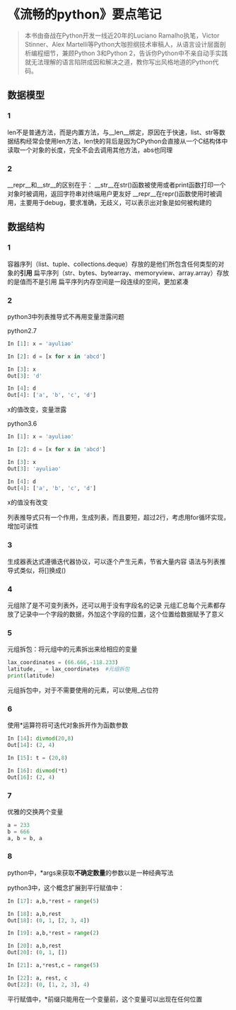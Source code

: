 # 《流畅的python》要点笔记

>本书由奋战在Python开发一线近20年的Luciano Ramalho执笔，Victor Stinner、Alex Martelli等Python大咖担纲技术审稿人，从语言设计层面剖析编程细节，兼顾Python 3和Python 2，告诉你Python中不亲自动手实践就无法理解的语言陷阱成因和解决之道，教你写出风格地道的Python代码。

## 数据模型

### 1
len不是普通方法，而是内置方法，与__len__绑定，原因在于快速，list、str等数据结构经常会使用len方法，len快的背后是因为CPython会直接从一个C结构体中读取一个对象的长度，完全不会去调用其他方法，abs也同理

### 2
\__repr\__和\__str\__的区别在于：
\__str\__在str()函数被使用或者print函数打印一个对象时被调用，返回字符串对终端用户更友好
\__repr\__在repr()函数使用时被调用，主要用于debug，要求准确，无歧义，可以表示出对象是如何被构建的

## 数据结构

### 1
容器序列（list、tuple、collections.deque）存放的是他们所包含任何类型的对象的**引用**
扁平序列（str、bytes、bytearray、memoryview、array.array）存放的是值而不是引用
扁平序列内存空间是一段连续的空间，更加紧凑

### 2
python3中列表推导式不再用变量泄露问题

python2.7

```python
In [1]: x = 'ayuliao'

In [2]: d = [x for x in 'abcd']

In [3]: x
Out[3]: 'd'

In [4]: d
Out[4]: ['a', 'b', 'c', 'd']
```

x的值改变，变量泄露

python3.6

```python
In [1]: x = 'ayuliao'

In [2]: d = [x for x in 'abcd']

In [3]: x
Out[3]: 'ayuliao'

In [4]: d
Out[4]: ['a', 'b', 'c', 'd']
```

x的值没有改变

列表推导式只有一个作用，生成列表，而且要短，超过2行，考虑用for循环实现，增加可读性

### 3
生成器表达式遵循迭代器协议，可以逐个产生元素，节省大量内容
语法与列表推导式类似，将[]换成()

### 4
元组除了是不可变列表外，还可以用于没有字段名的记录
元组汇总每个元素都存放了记录中一个字段的数据，外加这个字段的位置，这个位置给数据赋予了意义

### 5
元组拆包：将元组中的元素拆出来给相应的变量

```python
lax_coordinates = (66.666,-118.233)
latitude, _ = lax_coordinates  #元组拆包
print(latitude)
```

元组拆包中，对于不需要使用的元素，可以使用_占位符

### 6
使用*运算符将可迭代对象拆开作为函数参数

```python
In [14]: divmod(20,8)
Out[14]: (2, 4)

In [15]: t = (20,8)

In [16]: divmod(*t)
Out[16]: (2, 4)
```

### 7
优雅的交换两个变量

```python
a = 233
b = 666
a, b = b, a
```

### 8
python中，\*args来获取**不确定数量**的参数以是一种经典写法

python3中，这个概念扩展到平行赋值中：

```python
In [17]: a,b,*rest = range(5)

In [18]: a,b,rest
Out[18]: (0, 1, [2, 3, 4])

In [19]: a,b,*rest = range(2)

In [20]: a,b,rest
Out[20]: (0, 1, [])

In [21]: a,*rest,c = range(5)

In [22]: a, rest, c
Out[22]: (0, [1, 2, 3], 4)
```

平行赋值中，*前缀只能用在一个变量前，这个变量可以出现在任何位置











